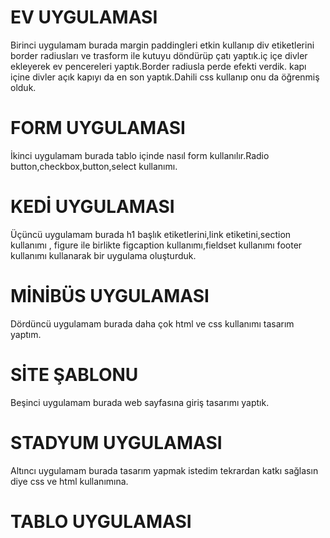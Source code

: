 # EV UYGULAMASI
Birinci uygulamam  burada margin paddingleri etkin kullanıp div etiketlerini border radiusları ve trasform ile kutuyu döndürüp çatı yaptık.iç içe divler ekleyerek ev pencereleri yaptık.Border radiusla perde efekti verdik.
kapı içine divler açık kapıyı da en son yaptık.Dahili css kullanıp onu da öğrenmiş olduk.
# FORM UYGULAMASI
İkinci uygulamam burada tablo içinde nasıl form kullanılır.Radio button,checkbox,button,select kullanımı.
# KEDİ UYGULAMASI
Üçüncü uygulamam burada h1 başlık etiketlerini,link etiketini,section kullanımı , figure ile birlikte figcaption kullanımı,fieldset kullanımı footer kullanımı kullanarak bir uygulama oluşturduk.
# MİNİBÜS UYGULAMASI
Dördüncü uygulamam burada daha çok html ve css kullanımı tasarım yaptım.
# SİTE ŞABLONU
Beşinci uygulamam burada web sayfasına giriş tasarımı yaptık.
# STADYUM UYGULAMASI
Altıncı uygulamam burada tasarım yapmak istedim tekrardan katkı sağlasın diye css ve html kullanımına.
# TABLO UYGULAMASI

